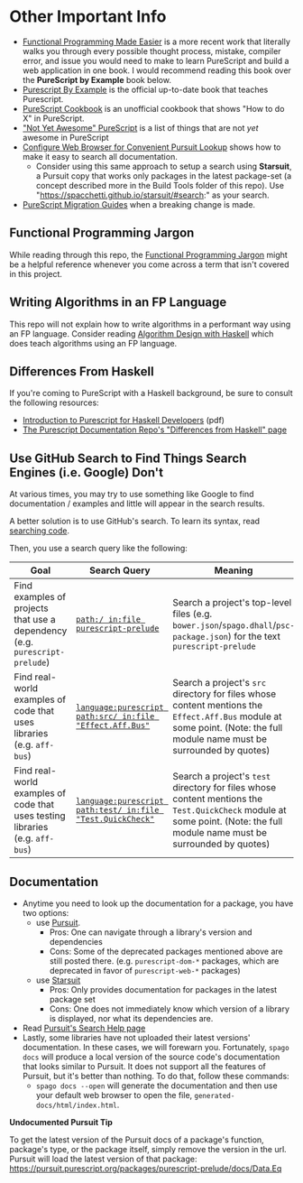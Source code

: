 # Other Important Info

- [Functional Programming Made Easier](https://leanpub.com/fp-made-easier) is a more recent work that literally walks you through every possible thought process, mistake, compiler error, and issue you would need to make to learn PureScript and build a web application in one book. I would recommend reading this book over the **PureScript by Example** book below.
- [Purescript By Example](https://book.purescript.org/) is the official up-to-date book that teaches Purescript.
- [PureScript Cookbook](https://github.com/JordanMartinez/purescript-cookbook) is an unofficial cookbook that shows "How to do X" in PureScript.
- ["Not Yet Awesome" PureScript](https://github.com/milesfrain/not-yet-awesome-purescript) is a list of things that are not _yet_ awesome in PureScript
- [Configure Web Browser for Convenient Pursuit Lookup](https://discourse.purescript.org/t/tip-configure-web-browser-for-convenient-pursuit-lookup/1561) shows how to make it easy to search all documentation.
    - Consider using this same approach to setup a search using **Starsuit**, a Pursuit copy that works only packages in the latest package-set (a concept described more in the Build Tools folder of this repo). Use "https://spacchetti.github.io/starsuit/#search:" as your search.
- [PureScript Migration Guides](https://github.com/purescript/documentation/tree/master/migration-guides) when a breaking change is made.

## Functional Programming Jargon

While reading through this repo, the [Functional Programming Jargon](https://github.com/hemanth/functional-programming-jargon) might be a helpful reference whenever you come across a term that isn't covered in this project.

## Writing Algorithms in an FP Language

This repo will not explain how to write algorithms in a performant way using an FP language. Consider reading [Algorithm Design with Haskell](https://www.amazon.com/Algorithm-Design-Haskell-Richard-Bird/dp/1108491618) which does teach algorithms using an FP language.

## Differences From Haskell

If you're coming to PureScript with a Haskell background, be sure to consult the following resources:
- [Introduction to Purescript for Haskell Developers](http://code.adriansieber.com/adrian/adriansieber-com/src/branch/master/posts/_2018-11-01_introduction_to_purescript_for_haskell_developers/main_light.pdf) (pdf)
- [The Purescript Documentation Repo's "Differences from Haskell" page](https://github.com/purescript/documentation/blob/master/language/Differences-from-Haskell.md)

## Use GitHub Search to Find Things Search Engines (i.e. Google) Don't

At various times, you may try to use something like Google to find documentation / examples and little will appear in the search results.

A better solution is to use GitHub's search. To learn its syntax, read [searching code](https://help.github.com/en/articles/searching-code).

Then, you use a search query like the following:

| Goal | Search Query | Meaning |
| - | - | - |
| Find examples of projects that use a dependency (e.g. `purescript-prelude`) | [`path:/ in:file purescript-prelude`](https://github.com/search?q=path%3A%2F+in%3Afile+purescript-prelude) | Search a project's top-level files (e.g. `bower.json`/`spago.dhall`/`psc-package.json`) for the text `purescript-prelude`
| Find real-world examples of code that uses libraries (e.g. `aff-bus`) | [`language:purescript path:src/ in:file "Effect.Aff.Bus"`](https://github.com/search?q=language%3Apurescript+path%3Asrc%2F+in%3Afile+Bus) | Search a project's `src` directory for files whose content mentions the `Effect.Aff.Bus` module at some point. (Note: the full module name must be surrounded by quotes)
| Find real-world examples of code that uses testing libraries (e.g. `aff-bus`) | [`language:purescript path:test/ in:file "Test.QuickCheck"`](https://github.com/search?q=language%3Apurescript+path%3Atest%2F+in%3Afile+QuickCheck) | Search a project's `test` directory for files whose content mentions the `Test.QuickCheck` module at some point. (Note: the full module name must be surrounded by quotes)

## Documentation

- Anytime you need to look up the documentation for a package, you have two options:
    - use [Pursuit](http://pursuit.purescript.org/).
        - Pros: One can navigate through a library's version and dependencies
        - Cons: Some of the deprecated packages mentioned above are still posted there. (e.g. `purescript-dom-*` packages, which are deprecated in favor of `purescript-web-*` packages)
    - use [Starsuit](https://spacchetti.github.io/starsuit/index.html)
        - Pros: Only provides documentation for packages in the latest package set
        - Cons: One does not immediately know which version of a library is displayed, nor what its dependencies are.
- Read [Pursuit's Search Help page](https://pursuit.purescript.org/help/users#searching)
- Lastly, some libraries have not uploaded their latest versions' documentation. In these cases, we will forewarn you. Fortunately, `spago docs` will produce a local version of the source code's documentation that looks similar to Pursuit. It does not support all the features of Pursuit, but it's better than nothing. To do that, follow these commands:
    - `spago docs --open` will generate the documentation and then use your default web browser to open the file, `generated-docs/html/index.html`.

**Undocumented Pursuit Tip**

To get the latest version of the Pursuit docs of a package's function, package's type, or the package itself, simply remove the version in the url. Pursuit will load the latest version of that package:
https://pursuit.purescript.org/packages/purescript-prelude/docs/Data.Eq
